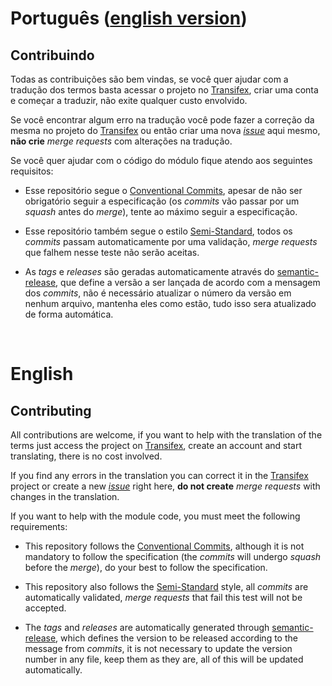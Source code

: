 Português ([english version](https://gitlab.com/fvtt-brasil/dnd5e/-/edit/master/CONTRIBUTING.md#english "English version"))
=========

## Contribuindo
Todas as contribuições são bem vindas, se você quer ajudar com a tradução dos termos basta acessar o projeto no [Transifex](https://www.transifex.com/fvtt-community-l10n/dnd-5th-edition), criar uma conta e começar a traduzir, não exite qualquer custo envolvido.

Se você encontrar algum erro na tradução você pode fazer a correção da mesma no projeto do [Transifex](https://www.transifex.com/fvtt-community-l10n/dnd-5th-edition) ou então criar uma nova [*issue*](https://gitlab.com/fvtt-brasil/dnd5e/-/issues) aqui mesmo, **não crie** *merge requests* com alterações na tradução.

Se você quer ajudar com o código do módulo fique atendo aos seguintes requisitos:

- Esse repositório segue o [Conventional Commits](https://www.conventionalcommits.org/), apesar de não ser obrigatório seguir a especificação (os *commits* vão passar por um *squash* antes do *merge*), tente ao máximo seguir a especificação.

- Esse repositório também segue o estilo [Semi-Standard](https://standardjs.com), todos os *commits* passam automaticamente por uma validação, *merge requests* que falhem nesse teste não serão aceitas.

- As *tags* e *releases* são geradas automaticamente através do [semantic-release](https://github.com/semantic-release/semantic-release), que define a versão a ser lançada de acordo com a mensagem dos *commits*, não é necessário atualizar o número da versão em nenhum arquivo, mantenha eles como estão, tudo isso sera atualizado de forma automática.
<br/>

English
=======

## Contributing

All contributions are welcome, if you want to help with the translation of the terms just access the project on [Transifex](https://www.transifex.com/fvtt-community-l10n/dnd-5th-edition), create an account and start translating, there is no cost involved.

If you find any errors in the translation you can correct it in the [Transifex](https://www.transifex.com/fvtt-community-l10n/dnd-5th-edition) project or create a new [*issue*](https://gitlab.com/fvtt-brasil/dnd5e/-/issues) right here, **do not create** *merge requests* with changes in the translation.

If you want to help with the module code, you must meet the following requirements:

- This repository follows the [Conventional Commits](https://www.conventionalcommits.org/), although it is not mandatory to follow the specification (the *commits* will undergo *squash* before the *merge*), do your best to follow the specification.

- This repository also follows the [Semi-Standard](https://standardjs.com) style, all *commits* are automatically validated, *merge requests* that fail this test will not be accepted.

- The *tags* and *releases* are automatically generated through [semantic-release](https://github.com/semantic-release/semantic-release), which defines the version to be released according to the message from *commits*, it is not necessary to update the version number in any file, keep them as they are, all of this will be updated automatically.
